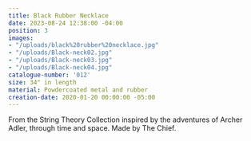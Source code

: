 ```yaml
---
title: Black Rubber Necklace
date: 2023-08-24 12:38:00 -04:00
position: 3
images:
- "/uploads/black%20rubber%20necklace.jpg"
- "/uploads/Black-neck02.jpg"
- "/uploads/Black-neck03.jpg"
- "/uploads/Black-neck04.jpg"
catalogue-number: '012'
size: 34" in length
material: Powdercoated metal and rubber
creation-date: 2020-01-20 00:00:00 -05:00
---
```


From the String Theory Collection inspired by the adventures of Archer Adler, through time and space. 
Made by The Chief. 